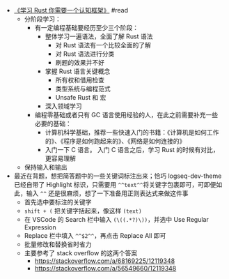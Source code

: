 - [《学习 Rust 你需要一个认知框架》](https://zhuanlan.zhihu.com/p/494001676) #read
	- 分阶段学习：
		- 有一定编程基础要经历至少三个阶段：
			- 整体学习一遍语法，全面了解 Rust 语法
				- 对 Rust 语法有一个比较全面的了解
				- 对 Rust 语法进行分类
				- 刷题的效果并不好
			- 掌握 Rust 语言关键概念
				- 所有权和借用检查
				- 类型系统与编程范式
				- Unsafe Rust 和 宏
			- 深入领域学习
		- 编程零基础或者只有 GC 语言使用经验的人，在此之前需要补充一些必要的基础：
			- 计算机科学基础，推荐一些快速入门的书籍：《计算机是如何工作的》、《程序是如何跑起来的》、《网络是如何连接的》
			- 入门一下 C 语言。 入门 C 语言之后，学习 Rust 的时候有对比，更容易理解
	- 保持输入和输出
- 最近在背题，想把简答题中的一些关键词标注出来；恰巧 logseq-dev-theme 已经自带了 Highlight 标识，只需要用 `^^text^^`将关键字包裹即可，可即便如此，输入 `^^` 还是很麻烦，想了一下准备用正则表达式来做这件事
	- 首先选中要标注的关键字
	- `shift + (` 把关键字括起来，像这样 `(text)`
	- 在 VSCode 的 Search 栏中输入 `(\((.*?)\))`，并选中 Use Regular Expression
	- Replace 栏中填入 `^^$2^^`，再点击 Replace All 即可
	- 批量修改和替换省时省力
	- 主要参考了 stack overflow 的这两个答案
		- https://stackoverflow.com/a/68169225/12119348
		- https://stackoverflow.com/a/56549660/12119348